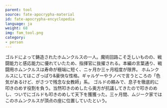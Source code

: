 ```yaml
---
parent: tool
source: fate-apocrypha-material
id: fate-apocrypha-encyclopedia
language: ja
weight: 68
img: fam_tool.png
category:
- person
---
```


ゴルドによって鋳造されたホムンクルスの一人。魔術回路こそ乏しいものの、戦闘能力と感応能力に優れていたため、指揮官に抜擢される。本編の言葉通り、戦闘用ホムンクルスは寿命が極端に短く、ニヶ月か三ヶ月程度が限界。
ホムンクルスにしてはこざっぱり&豪快な性格。ギャルゲーやラノベで言うところの「色気があるけど、がさつで残念な女教師」系。
ゴルドの頼みで、息子を徹底的に叩きのめす役割を負う。当然叩きのめしたら奥方が抗議してきたので叩きのめし、ついでにゴルドも叩きのめして天下を獲獲った。三ヶ月間、ムジーク家ではこのホムンクルスが頂点の座に位置していたという。
